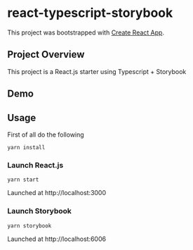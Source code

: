 # react-typescript-storybook

This project was bootstrapped with [Create React App](https://github.com/facebook/create-react-app).

## Project Overview

This project is a React.js starter using Typescript + Storybook

## Demo

## Usage

First of all do the following
```
yarn install
```

### Launch React.js
```
yarn start
```
Launched at http://localhost:3000

### Launch Storybook
```
yarn storybook
```
Launched at http://localhost:6006
